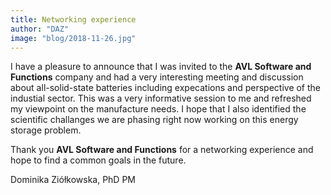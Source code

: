 ```yaml
---
title: Networking experience
author: "DAZ"
image: "blog/2018-11-26.jpg"
---
```


I have a pleasure to announce that I was invited to the **AVL  Software and Functions** company and had a very interesting meeting and discussion about all-solid-state batteries including expecations and perspective of the industial sector. This was a very informative session to me and refreshed my viewpoint on the manufacture needs.
I hope that I also identified the scientific challanges we are phasing right now working on this energy storage problem. 

Thank you **AVL  Software and Functions** for a networking experience and hope to find a common goals in the future.


Dominika Ziółkowska, PhD
PM
